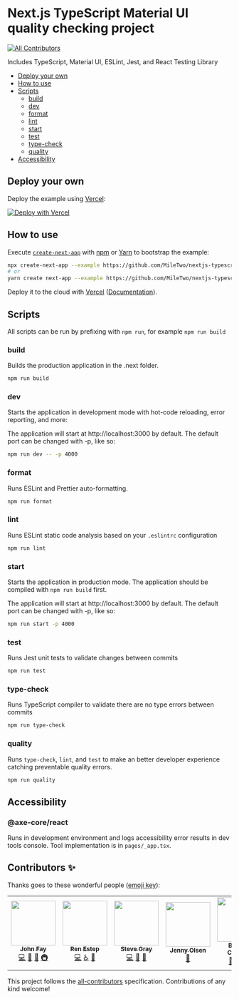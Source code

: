 # Next.js TypeScript Material UI quality checking project
<!-- ALL-CONTRIBUTORS-BADGE:START - Do not remove or modify this section -->
[![All Contributors](https://img.shields.io/badge/all_contributors-6-orange.svg?style=flat-square)](#contributors-)
<!-- ALL-CONTRIBUTORS-BADGE:END -->

Includes TypeScript, Material UI, ESLint, Jest, and React Testing Library

-   [Deploy your own](#deploy-your-own)
-   [How to use](#how-to-use)
-   [Scripts](#scripts)
    -   [build](#build)
    -   [dev](#dev)
    -   [format](#format)
    -   [lint](#lint)
    -   [start](#start)
    -   [test](#test)
    -   [type-check](#type-check)
    -   [quality](#quality)
-   [Accessibility ](#accessibility)

## Deploy your own

Deploy the example using [Vercel](https://vercel.com?utm_source=github&utm_medium=readme&utm_campaign=next-example):

[![Deploy with Vercel](https://vercel.com/button)](https://vercel.com/new/git/external?repository-url=https://github.com/MileTwo/nextjs-typescript-material-ui-eslint-jest)

## How to use

Execute [`create-next-app`](https://github.com/vercel/next.js/tree/canary/packages/create-next-app) with [npm](https://docs.npmjs.com/cli/init) or [Yarn](https://yarnpkg.com/lang/en/docs/cli/create/) to bootstrap the example:

```bash
npx create-next-app --example https://github.com/MileTwo/nextjs-typescript-material-ui-eslint-jest
# or
yarn create next-app --example https://github.com/MileTwo/nextjs-typescript-material-ui-eslint-jest
```

Deploy it to the cloud with [Vercel](https://vercel.com/new?utm_source=github&utm_medium=readme&utm_campaign=next-example) ([Documentation](https://nextjs.org/docs/deployment)).

## Scripts

All scripts can be run by prefixing with `npm run`, for example `npm run build`

### build

Builds the production application in the .next folder.

```bash
npm run build
```

### dev

Starts the application in development mode with hot-code reloading, error reporting, and more:

The application will start at http://localhost:3000 by default. The default port can be changed with -p, like so:

```bash
npm run dev -- -p 4000
```

### format

Runs ESLint and Prettier auto-formatting.

```bash
npm run format
```

### lint

Runs ESLint static code analysis based on your `.eslintrc` configuration

```bash
npm run lint
```

### start

Starts the application in production mode. The application should be compiled with `npm run build` first.

The application will start at http://localhost:3000 by default. The default port can be changed with -p, like so:

```bash
npm run start -p 4000
```

### test

Runs Jest unit tests to validate changes between commits

```bash
npm run test
```

### type-check

Runs TypeScript compiler to validate there are no type errors between commits

```bash
npm run type-check
```

### quality

Runs `type-check`, `lint`, and `test` to make an better developer experience catching preventable quality errors.

```bash
npm run quality
```

## Accessibility

### @axe-core/react

Runs in development environment and logs accessibility error results in dev tools console. Tool implementation is in `pages/_app.tsx`.

## Contributors ✨

Thanks goes to these wonderful people ([emoji key](https://allcontributors.org/docs/en/emoji-key)):

<!-- ALL-CONTRIBUTORS-LIST:START - Do not remove or modify this section -->
<!-- prettier-ignore-start -->
<!-- markdownlint-disable -->
<table>
  <tr>
    <td align="center"><a href="http://johnfay.dev"><img src="https://avatars.githubusercontent.com/u/46365891?v=4?s=100" width="100px;" alt=""/><br /><sub><b>John Fay</b></sub></a><br /><a href="https://github.com/MileTwo/nextjs-typescript-material-ui-eslint-jest/commits?author=keonik" title="Code">💻</a> <a href="https://github.com/MileTwo/nextjs-typescript-material-ui-eslint-jest/commits?author=keonik" title="Documentation">📖</a> <a href="#maintenance-keonik" title="Maintenance">🚧</a> <a href="#infra-keonik" title="Infrastructure (Hosting, Build-Tools, etc)">🚇</a></td>
    <td align="center"><a href="http://renestep.com"><img src="https://avatars.githubusercontent.com/u/22155535?v=4?s=100" width="100px;" alt=""/><br /><sub><b>Ren Estep</b></sub></a><br /><a href="https://github.com/MileTwo/nextjs-typescript-material-ui-eslint-jest/commits?author=storiesOfRen" title="Code">💻</a> <a href="#a11y-storiesOfRen" title="Accessibility">️️️️♿️</a> <a href="#maintenance-storiesOfRen" title="Maintenance">🚧</a></td>
    <td align="center"><a href="https://heystevegray.dev/"><img src="https://avatars.githubusercontent.com/u/66500112?v=4?s=100" width="100px;" alt=""/><br /><sub><b>Steve Gray</b></sub></a><br /><a href="https://github.com/MileTwo/nextjs-typescript-material-ui-eslint-jest/commits?author=heystevegray" title="Code">💻</a> <a href="https://github.com/MileTwo/nextjs-typescript-material-ui-eslint-jest/commits?author=heystevegray" title="Documentation">📖</a> <a href="#maintenance-heystevegray" title="Maintenance">🚧</a></td>
    <td align="center"><a href="https://github.com/jenniferOlsen"><img src="https://avatars.githubusercontent.com/u/5099732?v=4?s=100" width="100px;" alt=""/><br /><sub><b>Jenny Olsen</b></sub></a><br /><a href="https://github.com/MileTwo/nextjs-typescript-material-ui-eslint-jest/commits?author=jenniferOlsen" title="Documentation">📖</a></td>
    <td align="center"><a href="https://github.com/bcanfield"><img src="https://avatars.githubusercontent.com/u/12603953?v=4?s=100" width="100px;" alt=""/><br /><sub><b>Brandin Canfield</b></sub></a><br /><a href="#maintenance-bcanfield" title="Maintenance">🚧</a> <a href="#infra-bcanfield" title="Infrastructure (Hosting, Build-Tools, etc)">🚇</a> <a href="#security-bcanfield" title="Security">🛡️</a></td>
    <td align="center"><a href="http://linkedin.com/in/lucasguissgusmao"><img src="https://avatars.githubusercontent.com/u/37088202?v=4?s=100" width="100px;" alt=""/><br /><sub><b>Lucas Guiss Gusmão</b></sub></a><br /><a href="https://github.com/MileTwo/nextjs-typescript-material-ui-eslint-jest/commits?author=lucasguiss" title="Documentation">📖</a></td>
  </tr>
</table>

<!-- markdownlint-restore -->
<!-- prettier-ignore-end -->

<!-- ALL-CONTRIBUTORS-LIST:END -->

This project follows the [all-contributors](https://github.com/all-contributors/all-contributors) specification. Contributions of any kind welcome!